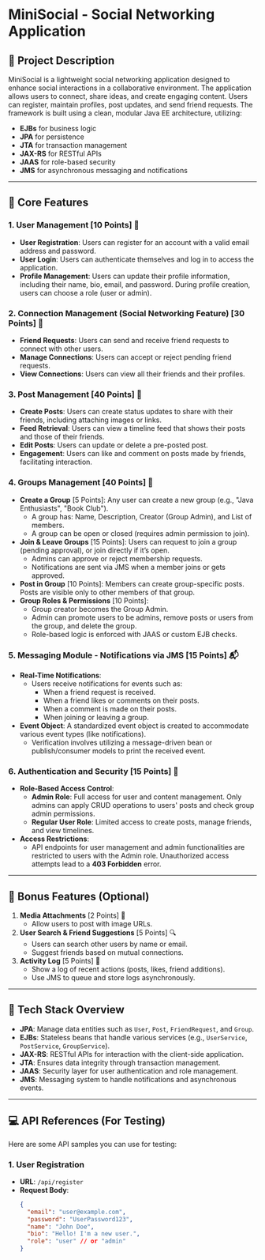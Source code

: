# MiniSocial - Social Networking Application

## 🚀 Project Description
MiniSocial is a lightweight social networking application designed to enhance social interactions in a collaborative environment. The application allows users to connect, share ideas, and create engaging content. Users can register, maintain profiles, post updates, and send friend requests. The framework is built using a clean, modular Java EE architecture, utilizing:

- **EJBs** for business logic
- **JPA** for persistence
- **JTA** for transaction management
- **JAX-RS** for RESTful APIs
- **JAAS** for role-based security
- **JMS** for asynchronous messaging and notifications

---

## 🌟 Core Features

### 1. **User Management** [10 Points] 📄
- **User Registration**: Users can register for an account with a valid email address and password.
- **User Login**: Users can authenticate themselves and log in to access the application.
- **Profile Management**: Users can update their profile information, including their name, bio, email, and password. During profile creation, users can choose a role (user or admin).

### 2. **Connection Management (Social Networking Feature)** [30 Points] 👥
- **Friend Requests**: Users can send and receive friend requests to connect with other users.
- **Manage Connections**: Users can accept or reject pending friend requests.
- **View Connections**: Users can view all their friends and their profiles.

### 3. **Post Management** [40 Points] 📝
- **Create Posts**: Users can create status updates to share with their friends, including attaching images or links.
- **Feed Retrieval**: Users can view a timeline feed that shows their posts and those of their friends.
- **Edit Posts**: Users can update or delete a pre-posted post.
- **Engagement**: Users can like and comment on posts made by friends, facilitating interaction.

### 4. **Groups Management** [40 Points] 👥
- **Create a Group** [5 Points]: Any user can create a new group (e.g., "Java Enthusiasts", "Book Club").
  - A group has: Name, Description, Creator (Group Admin), and List of members.
  - A group can be open or closed (requires admin permission to join).
- **Join & Leave Groups** [15 Points]: Users can request to join a group (pending approval), or join directly if it’s open.
  - Admins can approve or reject membership requests.
  - Notifications are sent via JMS when a member joins or gets approved.
- **Post in Group** [10 Points]: Members can create group-specific posts. Posts are visible only to other members of that group.
- **Group Roles & Permissions** [10 Points]: 
  - Group creator becomes the Group Admin.
  - Admin can promote users to be admins, remove posts or users from the group, and delete the group.
  - Role-based logic is enforced with JAAS or custom EJB checks.

### 5. **Messaging Module - Notifications via JMS** [15 Points] 📬
- **Real-Time Notifications**:
  - Users receive notifications for events such as:
    - When a friend request is received.
    - When a friend likes or comments on their posts.
    - When a comment is made on their posts.
    - When joining or leaving a group.
- **Event Object**: A standardized event object is created to accommodate various event types (like notifications).
  - Verification involves utilizing a message-driven bean or publish/consumer models to print the received event.

### 6. **Authentication and Security** [15 Points] 🔐
- **Role-Based Access Control**:
  - **Admin Role**: Full access for user and content management. Only admins can apply CRUD operations to users' posts and check group admin permissions.
  - **Regular User Role**: Limited access to create posts, manage friends, and view timelines.
- **Access Restrictions**:
  - API endpoints for user management and admin functionalities are restricted to users with the Admin role. Unauthorized access attempts lead to a **403 Forbidden** error.

---

## 🎯 Bonus Features (Optional)
1. **Media Attachments** [2 Points] 📸
   - Allow users to post with image URLs.
2. **User Search & Friend Suggestions** [5 Points] 🔍
   - Users can search other users by name or email.
   - Suggest friends based on mutual connections.
3. **Activity Log** [5 Points] 🧾
   - Show a log of recent actions (posts, likes, friend additions).
   - Use JMS to queue and store logs asynchronously.

---

## 🔧 Tech Stack Overview
- **JPA**: Manage data entities such as `User`, `Post`, `FriendRequest`, and `Group`.
- **EJBs**: Stateless beans that handle various services (e.g., `UserService`, `PostService`, `GroupService`).
- **JAX-RS**: RESTful APIs for interaction with the client-side application.
- **JTA**: Ensures data integrity through transaction management.
- **JAAS**: Security layer for user authentication and role management.
- **JMS**: Messaging system to handle notifications and asynchronous events.

---

## 💻 API References (For Testing)
Here are some API samples you can use for testing:

### 1. **User Registration**
- **URL**: `/api/register`
- **Request Body**:
  ```json
  {
    "email": "user@example.com",
    "password": "UserPassword123",
    "name": "John Doe",
    "bio": "Hello! I'm a new user.",
    "role": "user" // or "admin"
  }

